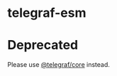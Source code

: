 # telegraf-esm

# Deprecated

Please use [@telegraf/core](https://npmjs.com/package/@telegraf/core) instead.

